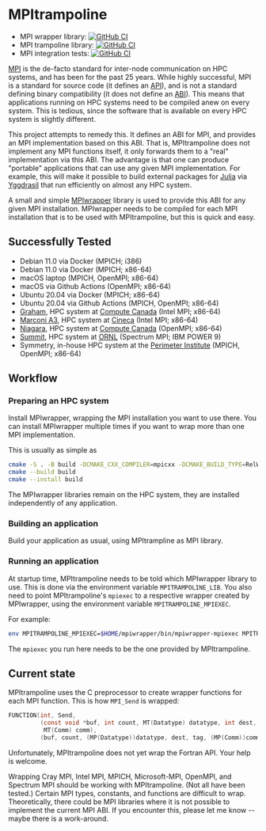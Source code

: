 # MPItrampoline

* MPI wrapper library: [![GitHub
  CI](https://github.com/eschnett/MPIwrapper/actions/workflows/CI.yml/badge.svg)](https://github.com/eschnett/MPIwrapper/actions)
* MPI trampoline library: [![GitHub
  CI](https://github.com/eschnett/MPItrampoline/actions/workflows/CI.yml/badge.svg)](https://github.com/eschnett/MPItrampoline/actions)
* MPI integration tests: [![GitHub
  CI](https://github.com/eschnett/MPItest/actions/workflows/CI.yml/badge.svg)](https://github.com/eschnett/MPItest/actions)

[MPI](https://www.mpi-forum.org) is the de-facto standard for
inter-node communication on HPC systems, and has been for the past 25
years. While highly successful, MPI is a standard for source code (it
defines an [API](https://en.wikipedia.org/wiki/API)), and is not a
standard defining binary compatibility (it does not define an
[ABI](https://en.wikipedia.org/wiki/Application_binary_interface)).
This means that applications running on HPC systems need to be
compiled anew on every system. This is tedious, since the software
that is available on every HPC system is slightly different.

This project attempts to remedy this. It defines an ABI for MPI, and
provides an MPI implementation based on this ABI. That is,
MPItrampoline does not implement any MPI functions itself, it only
forwards them to a "real" implementation via this ABI. The advantage
is that one can produce "portable" applications that can use any given
MPI implementation. For example, this will make it possible to build
external packages for [Julia](https://julialang.org) via
[Yggdrasil](https://github.com/JuliaPackaging/Yggdrasil) that run
efficiently on almost any HPC system.

A small and simple
[MPIwrapper](https://github.com/eschnett/MPIwrapper) library is used
to provide this ABI for any given MPI installation. MPIwrapper needs
to be compiled for each MPI installation that is to be used with
MPItrampoline, but this is quick and easy.

## Successfully Tested

- Debian 11.0 via Docker (MPICH; i386)
- Debian 11.0 via Docker (MPICH; x86-64)
- macOS laptop (MPICH, OpenMPI; x86-64)
- macOS via Github Actions (OpenMPI; x86-64)
- Ubuntu 20.04 via Docker (MPICH; x86-64)
- Ubuntu 20.04 via Github Actions (MPICH, OpenMPI; x86-64)
- [Graham](https://docs.computecanada.ca/wiki/Graham), HPC system at [Compute Canada](https://www.computecanada.ca)  (Intel MPI; x86-64)
- [Marconi A3](https://www.hpc.cineca.it/hardware/marconi), HPC system at [Cineca](https://www.hpc.cineca.it) (Intel MPI; x86-64)
- [Niagara](https://docs.computecanada.ca/wiki/Niagara), HPC system at [Compute Canada](https://www.computecanada.ca)  (OpenMPI; x86-64)
- [Summit](https://www.olcf.ornl.gov/summit/), HPC system at [ORNL](https://www.ornl.gov) (Spectrum MPI; IBM POWER 9)
- Symmetry, in-house HPC system at the [Perimeter Institute](https://perimeterinstitute.ca)  (MPICH, OpenMPI; x86-64)

## Workflow

### Preparing an HPC system

Install MPIwrapper, wrapping the MPI installation you want to use
there. You can install MPIwrapper multiple times if you want to wrap
more than one MPI implementation.

This is usually as simple as
```sh
cmake -S . -B build -DCMAKE_CXX_COMPILER=mpicxx -DCMAKE_BUILD_TYPE=RelWithDebInfo -DCMAKE_INSTALL_PREFIX=$HOME/mpiwrapper
cmake --build build
cmake --install build
```
The MPIwrapper libraries remain on the HPC system, they are installed
independently of any application.

### Building an application

Build your application as usual, using MPItrampline as MPI library.

### Running an application

At startup time, MPItrampoline needs to be told which MPIwrapper
library to use. This is done via the environment variable
`MPITRAMPOLINE_LIB`. You also need to point MPItrampoline's `mpiexec`
to a respective wrapper created by MPIwrapper, using the environment
variable `MPITRAMPOLINE_MPIEXEC`.

For example:
```sh
env MPITRAMPOLINE_MPIEXEC=$HOME/mpiwrapper/bin/mpiwrapper-mpiexec MPITRAMPOLINE_LIB=$HOME/mpiwrapper/lib/libmpiwrapper.so mpiexec -n 4 ./your-application
```
The `mpiexec` you run here needs to be the one provided by MPItrampoline.

## Current state

MPItrampoline uses the C preprocessor to create wrapper functions for
each MPI function. This is how `MPI_Send` is wrapped:
```C
FUNCTION(int, Send,
         (const void *buf, int count, MT(Datatype) datatype, int dest, int tag,
          MT(Comm) comm),
         (buf, count, (MP(Datatype))datatype, dest, tag, (MP(Comm))comm))
```

Unfortunately, MPItrampoline does not yet wrap the Fortran API. Your
help is welcome.

Wrapping Cray MPI, Intel MPI, MPICH, Microsoft-MPI, OpenMPI, and
Spectrum MPI should be working with MPItrampoline. (Not all have been
tested.) Certain MPI types, constants, and functions are difficult to
wrap. Theoretically, there could be MPI libraries where it is not
possible to implement the current MPI ABI. If you encounter this,
please let me know -- maybe there is a work-around.
